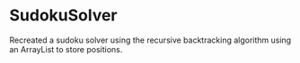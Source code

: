 # SudokuSolver
Recreated a sudoku solver using the recursive backtracking algorithm using an ArrayList to store positions.
